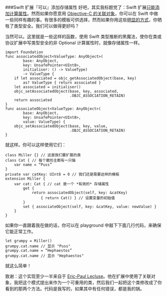 ###Swift 扩展『可以』添加存储属性
好吧，其实我标题党了：Swift 扩展[只能添加计算属性](https://developer.apple.com/library/prerelease/ios/documentation/Swift/Conceptual/Swift_Programming_Language/Extensions.html#//apple_ref/doc/uid/TP40014097-CH24-ID152)。然而如果你愿意用 [Objective-C 的关联对象](http://nshipster.cn/associated-objects/)，你可以在 Swift 中做一些同样有趣的事。有很多的模板可供选择，然而如果你用这些[明显的方式](http://stackoverflow.com/a/25428409/323083)，你牺牲了类型安全。我们可以做得更好吗？

当然可以。这里就是一些这样的函数，使用 Swift 类型推断的黑魔法，使你在类或协议扩展中写类型安全的非 Optional 计算属性时，就像存储属性一样。

```
import Foundation
func associatedObject<ValueType: AnyObject>(
        base: AnyObject, 
        key: UnsafePointer<UInt8>, 
        initialiser: () -> ValueType) 
        -> ValueType {
    if let associated = objc_getAssociatedObject(base, key) 
        as? ValueType { return associated }
    let associated = initialiser()
    objc_setAssociatedObject(base, key, associated, 
                             .OBJC_ASSOCIATION_RETAIN)
    return associated
}
func associateObject<ValueType: AnyObject>(
        base: AnyObject, 
        key: UnsafePointer<UInt8>, 
        value: ValueType) {
    objc_setAssociatedObject(base, key, value, 
                             .OBJC_ASSOCIATION_RETAIN)
}
```

就这样。你可以这样使用它们：
```
class Miller {} // 这是我们要扩展的类
class Cat { // 每个磨坊主都有一只猫
    var name = “Puss”
}
private var catKey: UInt8 = 0 // 我们还是需要这样的模板
extension Miller {
    var cat: Cat { // cat 是一个 *有效的* 存储属性
        get { 
            return associatedObject(self, key: &catKey) 
                { return Cat() } // 设置变量的初始值
        }
        set { associateObject(self, key: &catKey, value: newValue) }
    }
}
```

如果你一直跟着我在做的话，你可以在 playground 中敲下下面几行代码，来确保它能正常工作。
```
let grumpy = Miller()
grumpy.cat.name // 显示 "Puss"
grumpy.cat.name = “Hephaestos”
grumpy.cat.name // 显示 "Hephaestos"
```
就这么简单！

致谢：这个实现至少一半来自于 [Eric-Paul Lecluse](http://epologee.com/)。他在扩展中使用了关联对象，我把这个模式提出来作为一个可重用的类，然后我们一起把这个类修改成了你看到的那两个方法。代码是我写的，如果其中有任何错误，都是我的锅。